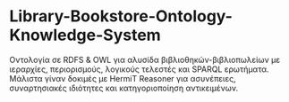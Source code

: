 # Library-Bookstore-Ontology-Knowledge-System
Οντολογία σε RDFS &amp; OWL για αλυσίδα βιβλιοθηκών-βιβλιοπωλείων με ιεραρχίες, περιορισμούς, λογικούς τελεστές και SPARQL ερωτήματα. Μάλιστα γίναν δοκιμές με HermiT Reasoner για ασυνέπειες, συναρτησιακές ιδιότητες και κατηγοριοποίηση αντικειμένων.
